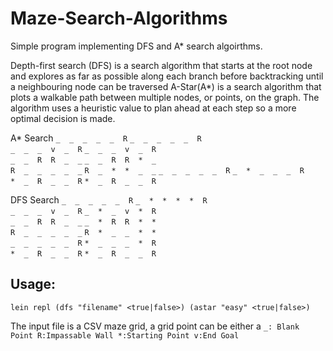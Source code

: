 # Maze-Search-Algorithms
Simple program implementing DFS and A* search algoirthms.

Depth-first search (DFS) is a search algorithm that starts at the root node and explores as far as possible along each branch before backtracking until a neighbouring node can be traversed
A-Star(A*) is a search algorithm that plots a walkable path between multiple nodes, or points, on the graph. The algorithm uses a heuristic value to plan ahead at each step so a more optimal decision is made.

A* Search 
`_  _  _  _  _  R`    `_  _  _  _  _  R`  
`_  _  _  v  _  R`    `_  _  _  v  _  R`  
`_  _  R  R  _  _`    `_  _  R  R  *  _`  
`R  _  _  _  _  _`    `R  _  *  *  _  _` 
`_  _  _  _  _  R`    `_  *  _  _  _  R`  
`*  _  R  _  _  R`    `*  _  R  _  _  R`

DFS Search 
`_  _  _  _  _  R`    `_  *  *  *  *  R`  
`_  _  _  v  _  R`    `_  *  _  v  *  R`  
`_  _  R  R  _  _`    `_  *  R  R  *  *`  
`R  _  _  _  _  _`    `R  *  _  _  *  *`  
`_  _  _  _  _  R`    `*  _  _  _  *  R`  
`*  _  R  _  _  R`    `*  _  R  _  _  R`  

## Usage:
`lein repl
(dfs "filename" <true|false>)
(astar "easy" <true|false>)`

The input file is a CSV maze grid, a grid point can be either a `_: Blank Point R:Impassable Wall *:Starting Point v:End Goal`
